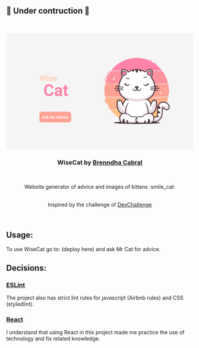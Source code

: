 ## :construction: Under contruction :construction:
<br/>
<p align="center">
    <img src="./public/assets/images/banner.png" alt="" width="1000">

  <h3 align="center">WiseCat by <a href="https://www.linkedin.com/in/brenndhacabral/">Brenndha Cabral</a></h3>
 <br/>
  <p align="center">
     Website generator of advice and images of kittens :smile_cat:
       <br/>
    <br/>
		<p align="center">Inspired by the challenge of
    	<a href="https://github.com/devchallenge-io/wisegoat">DevChallenge</a>
    </p>
  </p>
</p>
<br/>

## **Usage**:
To use WiseCat go to: (deploy here) and ask Mr Cat for advice.
<br/>

## **Decisions**:
### [**ESLint**](https://github.com/airbnb/javascript)
The project also has strict lint rules for javascript (Airbnb rules) and CSS (styledlint).

### [**React**](https://reactjs.org/)
I understand that using React in this project made me practice the use of technology and fix related knowledge.

